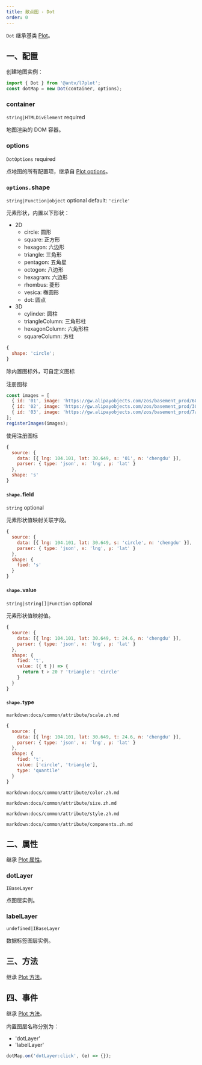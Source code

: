 ```yaml
---
title: 散点图 - Dot
order: 0
---
```


`Dot` 继承基类 [Plot](/zh/docs/api/plot-api)。

## 一、配置

创建地图实例：

```ts
import { Dot } from '@antv/l7plot';
const dotMap = new Dot(container, options);
```

### container

`string|HTMLDivElement` required

地图渲染的 DOM 容器。

### options

`DotOptions` required

点地图的所有配置项，继承自 [Plot options](/zh/docs/api/plot-api#options)。

### `options.`shape

`string|Function|object` optional default: `'circle'`

元素形状，内置以下形状：

- 2D
  - circle: 圆形
  - square: 正方形
  - hexagon: 六边形
  - triangle: 三角形
  - pentagon: 五角星
  - octogon: 八边形
  - hexagram: 六边形
  - rhombus: 菱形
  - vesica: 椭圆形
  - dot: 圆点
- 3D
  - cylinder: 圆柱
  - triangleColumn: 三角形柱
  - hexagonColumn: 六角形柱
  - squareColumn: 方柱

```js
{
  shape: 'circle';
}
```

除内置图标外，可自定义图标

注册图标

```js
const images = [
  { id: '01', image: 'https://gw.alipayobjects.com/zos/basement_prod/604b5e7f-309e-40db-b95b-4fac746c5153.svg' },
  { id: '02', image: 'https://gw.alipayobjects.com/zos/basement_prod/30580bc9-506f-4438-8c1a-744e082054ec.svg' },
  { id: '03', image: 'https://gw.alipayobjects.com/zos/basement_prod/7aa1f460-9f9f-499f-afdf-13424aa26bbf.svg' },
];
registerImages(images);
```

使用注册图标

```js
{
  source: {
    data: [{ lng: 104.101, lat: 30.649, s: '01', n: 'chengdu' }],
    parser: { type: 'json', x: 'lng', y: 'lat' }
  },
  shape: 's'
}
```

#### `shape.`field

`string` optional

元素形状值映射关联字段。

```js
{
  source: {
    data: [{ lng: 104.101, lat: 30.649, s: 'circle', n: 'chengdu' }],
    parser: { type: 'json', x: 'lng', y: 'lat' }
  },
  shape: {
    fied: 's'
  }
}
```

#### `shape.`value

`string|string[]|Function` optional

元素形状值映射值。

```js
{
  source: {
    data: [{ lng: 104.101, lat: 30.649, t: 24.6, n: 'chengdu' }],
    parser: { type: 'json', x: 'lng', y: 'lat' }
  },
  shape: {
    fied: 't',
    value: ({ t }) => {
      return t > 20 ? 'triangle': 'circle'
    }
  }
}
```

#### `shape.`type

`markdown:docs/common/attribute/scale.zh.md`

```js
{
  source: {
    data: [{ lng: 104.101, lat: 30.649, t: 24.6, n: 'chengdu' }],
    parser: { type: 'json', x: 'lng', y: 'lat' }
  },
  shape: {
    fied: 't',
    value: ['circle', 'triangle'],
    type: 'quantile'
  }
}
```

`markdown:docs/common/attribute/color.zh.md`

`markdown:docs/common/attribute/size.zh.md`

`markdown:docs/common/attribute/style.zh.md`

`markdown:docs/common/attribute/components.zh.md`

## 二、属性

继承 [Plot 属性](/zh/docs/api/plot-api#二、属性)。

### dotLayer

`IBaseLayer`

点图层实例。

### labelLayer

`undefined|IBaseLayer`

数据标签图层实例。

## 三、方法

继承 [Plot 方法](/zh/docs/api/plot-api#三、方法)。

## 四、事件

继承 [Plot 方法](/zh/docs/api/plot-api#四、事件)。

内置图层名称分别为：

- 'dotLayer'
- 'labelLayer'

```js
dotMap.on('dotLayer:click', (e) => {});
```
